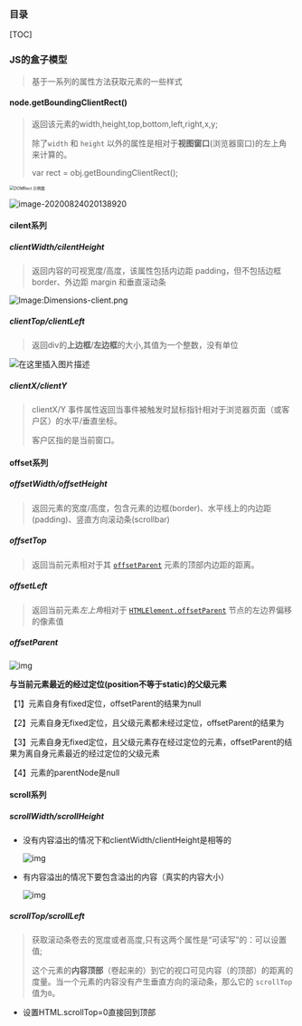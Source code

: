 ### 目录

[TOC]



### JS的盒子模型

> 基于一系列的属性方法获取元素的一些样式

#### node.getBoundingClientRect()

> 返回该元素的width,height,top,bottom,left,right,x,y;
>
> 除了`width` 和 `height` 以外的属性是相对于**视图窗口**(浏览器窗口)的左上角来计算的。
>
> var rect = obj.getBoundingClientRect();

<img src="https://i.loli.net/2020/08/24/T3XfmcK781Zvz6s.png" alt="DOMRect 示例图" style="zoom: 50%;" />

![image-20200824020138920](https://i.loli.net/2020/08/24/4tjrvXWlfdizYMQ.png)

#### cilent系列

##### clientWidth/cilentHeight

> 返回内容的可视宽度/高度，该属性包括内边距 padding，但不包括边框 border、外边距 margin 和垂直滚动条

![Image:Dimensions-client.png](https://i.loli.net/2020/08/24/LxZhwpBjDH4rnt8.png)

##### clientTop/clientLeft

> 返回div的**上边框**/**左边框**的大小,其值为一个整数，没有单位

![在这里插入图片描述](https://i.loli.net/2020/08/24/4TidxLkUYwPQKWX.png)

##### clientX/clientY

> clientX/Y 事件属性返回当事件被触发时鼠标指针相对于浏览器页面（或客户区）的水平/垂直坐标。
>
> 客户区指的是当前窗口。

#### offset系列

##### offsetWidth/offsetHeight

> 返回元素的宽度/高度，包含元素的边框(border)、水平线上的内边距(padding)、竖直方向滚动条(scrollbar)

##### offsetTop

> 返回当前元素相对于其 [`offsetParent`](https://developer.mozilla.org/zh-CN/docs/Web/API/HTMLElement/offsetParent) 元素的顶部内边距的距离。

##### offsetLeft

> 返回当前元素*左上角*相对于  [`HTMLElement.offsetParent`](https://developer.mozilla.org/zh-CN/docs/Web/API/HTMLElement/offsetParent) 节点的左边界偏移的像素值

##### offsetParent

![img](https://i.loli.net/2020/08/24/hwbNxYSFM49527U.jpg)

**与当前元素最近的经过定位(position不等于static)的父级元素**

【1】元素自身有fixed定位，offsetParent的结果为null

【2】元素自身无fixed定位，且父级元素都未经过定位，offsetParent的结果为<body>

【3】元素自身无fixed定位，且父级元素存在经过定位的元素，offsetParent的结果为离自身元素最近的经过定位的父级元素

【4】<body>元素的parentNode是null

#### scroll系列

##### scrollWidth/scrollHeight

- 没有内容溢出的情况下和clientWidth/clientHeight是相等的

  ![img](https://i.loli.net/2020/08/24/NQIGMKjRPnDE3rz.png)

- 有内容溢出的情况下要包含溢出的内容（真实的内容大小）

  ![img](https://i.loli.net/2020/08/24/QxU6ugzGLOV2yBi.png)

##### scrollTop/scrollLeft

> 获取滚动条卷去的宽度或者高度,只有这两个属性是“可读写”的：可以设置值;
>
> 这个元素的**内容顶部**（卷起来的）到它的视口可见内容（的顶部）的距离的度量。当一个元素的内容没有产生垂直方向的滚动条，那么它的 `scrollTop` 值为`0`。

- 设置HTML.scrollTop=0直接回到顶部